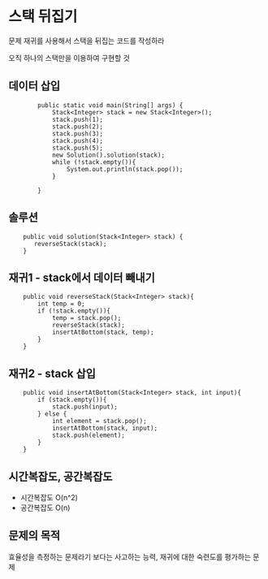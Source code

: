 # 스택 뒤집기
 
문제 재귀를 사용해서 스택을 뒤집는 코드를 작성하라

오직 하나의 스택만을 이용하여 구현할 것

## 데이터 삽입

```
        public static void main(String[] args) {
            Stack<Integer> stack = new Stack<Integer>();
            stack.push(1);
            stack.push(2);
            stack.push(3);
            stack.push(4);
            stack.push(5);
            new Solution().solution(stack);
            while (!stack.empty()){
                System.out.println(stack.pop());
            }
    
        }
```

## 솔루션

```
    public void solution(Stack<Integer> stack) {
       reverseStack(stack);
    }

```


## 재귀1 - stack에서 데이터 빼내기

```
    public void reverseStack(Stack<Integer> stack){
        int temp = 0;
        if (!stack.empty()){
            temp = stack.pop();
            reverseStack(stack);
            insertAtBottom(stack, temp);
        }
    }
```


## 재귀2 - stack 삽입

```
    public void insertAtBottom(Stack<Integer> stack, int input){
        if (stack.empty()){
            stack.push(input);
        } else {
            int element = stack.pop();
            insertAtBottom(stack, input);
            stack.push(element);
        }
    }
```

## 시간복잡도, 공간복잡도
- 시간복잡도 O(n^2)
- 공간복잡도 O(n)

## 문제의 목적
효율성을 측정하는 문제라기 보다는 사고하는 능력, 재귀에 대한 숙련도를 평가하는 문제